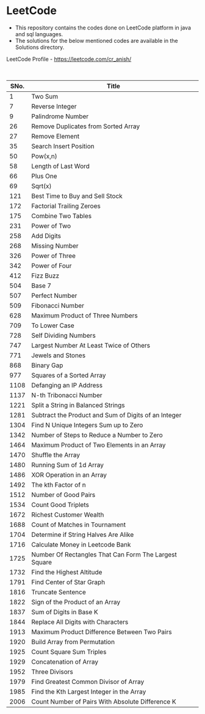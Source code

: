 # LeetCode

- This repository contains the codes done on LeetCode platform in java and sql languages.
- The solutions for the below mentioned codes are available in the Solutions directory.

LeetCode Profile - https://leetcode.com/cr_anish/

<br>

| SNo. | Title |
| ----- | ----- |
| 1 | Two Sum |
| 7 | Reverse Integer |
| 9 | Palindrome Number |
| 26 | Remove Duplicates from Sorted Array |
| 27 | Remove Element |
| 35 | Search Insert Position |
| 50 | Pow(x,n) |
| 58 | Length of Last Word |
| 66 | Plus One |
| 69 | Sqrt(x) |
| 121 | Best Time to Buy and Sell Stock |
| 172 | Factorial Trailing Zeroes |
| 175 | Combine Two Tables |
| 231 | Power of Two |
| 258 | Add Digits |
| 268 | Missing Number |
| 326 | Power of Three |
| 342 | Power of Four |
| 412 | Fizz Buzz |
| 504 | Base 7 |
| 507 | Perfect Number |
| 509 | Fibonacci Number |
| 628 | Maximum Product of Three Numbers |
| 709 | To Lower Case |
| 728	| Self Dividing Numbers |
| 747 | Largest Number At Least Twice of Others |
| 771 | Jewels and Stones |
| 868 | Binary Gap |
| 977 | Squares of a Sorted Array |
| 1108 | Defanging an IP Address |
| 1137 | N-th Tribonacci Number |
| 1221 | Split a String in Balanced Strings |
| 1281 | Subtract the Product and Sum of Digits of an Integer|
| 1304 | Find N Unique Integers Sum up to Zero |
| 1342 | Number of Steps to Reduce a Number to Zero |
| 1464 | Maximum Product of Two Elements in an Array |
| 1470 | Shuffle the Array |
| 1480 | Running Sum of 1d Array |
| 1486 | XOR Operation in an Array |
| 1492 | The kth Factor of n |
| 1512 | Number of Good Pairs |
| 1534 | Count Good Triplets |
| 1672 | Richest Customer Wealth |
| 1688 | Count of Matches in Tournament |
| 1704 | Determine if String Halves Are Alike |
| 1716 | Calculate Money in Leetcode Bank |
| 1725 | Number Of Rectangles That Can Form The Largest Square |
| 1732 | Find the Highest Altitude |
| 1791 | Find Center of Star Graph |
| 1816 | Truncate Sentence |
| 1822 | Sign of the Product of an Array |
| 1837 | Sum of Digits in Base K |
| 1844 | Replace All Digits with Characters |
| 1913 | Maximum Product Difference Between Two Pairs |
| 1920 | Build Array from Permutation |
| 1925 | Count Square Sum Triples |
| 1929 | Concatenation of Array |
| 1952 | Three Divisors |
| 1979 | Find Greatest Common Divisor of Array |
| 1985 | Find the Kth Largest Integer in the Array |
| 2006 | Count Number of Pairs With Absolute Difference K |
